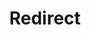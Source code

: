 ﻿---
layout: src/layouts/Redirect.astro
title: Redirect
redirect: https://yamldoc.liuyan.wang/docs/octopus-rest-api/cli/octopus-config-get
pubDate:  2023-01-01
navSearch: false
navSitemap: false
navMenu: false
---
